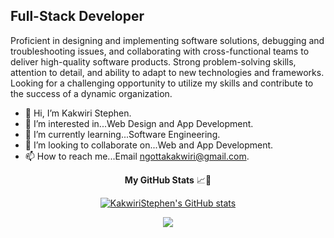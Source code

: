 Full-Stack Developer
--------------------

Proficient in designing and implementing software solutions, debugging and troubleshooting issues, and collaborating with cross-functional teams to deliver high-quality software products. Strong problem-solving skills, attention to detail, and ability to adapt to new technologies and frameworks. Looking for a challenging opportunity to utilize my skills and contribute to the success of a dynamic organization.


- 👋 Hi, I’m Kakwiri Stephen.
- 👀 I’m interested in...Web Design and App Development.
- 🌱 I’m currently learning...Software Engineering.
- 💞️ I’m looking to collaborate on...Web and App Development.
- 📫 How to reach me...Email ngottakakwiri@gmail.com.




<p align="center"><b>My GitHub Stats</b> 📈🌟 </p>
<p align="center">
<a href="http://www.github.com/KakwiriStephen"><img src="https://github-readme-stats.vercel.app/api?username=KakwiriStephen&show_icons=true&hide=&count_private=true&title_color=3382ed&text_color=ffffff&icon_color=ec4899&bg_color=171717&hide_border=true&show_icons=true" alt="KakwiriStephen's GitHub stats" /></a>
 </p>
<p align="center">
<a href="http://www.github.com/=KakwiriStephen"><img src="https://github-readme-streak-stats.herokuapp.com/?user=KakwiriStephen&stroke=ffffff&background=171717&ring=3382ed&fire=3382ed&currStreakNum=ffffff&currStreakLabel=3382ed&sideNums=ffffff&sideLabels=ffffff&dates=ffffff&hide_border=true" /></a></p>






